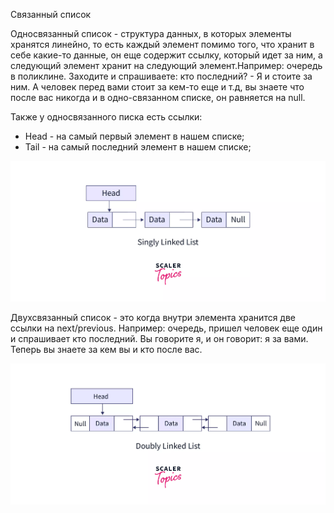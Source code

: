 Связанный список 

Односвязанный список - структура данных, в которых элементы хранятся линейно, то есть каждый элемент помимо того, что хранит в себе какие-то данные, он еще содержит ссылку, который идет за ним, а следующий элемент хранит на следующий элемент.Например: очередь в поликлине. Заходите и спрашиваете: кто последний? - Я и стоите за ним. А человек перед вами стоит за кем-то еще и т.д, вы знаете что после вас никогда и в одно-связанном списке, он равняется на null. 

Также у односвязанного писка есть ссылки:
- Head - на самый первый элемент в нашем списке;
- Tail - на самый последний элемент в нашем списке;

<img src="../assets/single-linked-list.webp" alt="Односвязаннный список">

Двухсвязанный список - это когда внутри элемента хранится две ссылки на next/previous. Например: очередь, пришел человек еще один и спрашивает кто последний. Вы говорите я, и он говорит: я за вами. Теперь вы знаете за кем вы и кто после вас. 

<img src="../assets/doubly-linked-list-js.webp" alt="Двусязный список">